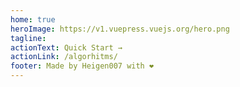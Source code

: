 ```yaml
---
home: true
heroImage: https://v1.vuepress.vuejs.org/hero.png
tagline: 
actionText: Quick Start →
actionLink: /algorhitms/
footer: Made by Heigen007 with ❤️
---
```

